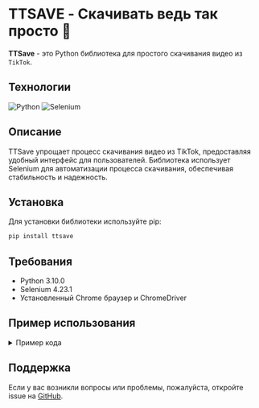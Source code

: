 # TTSAVE - Скачивать ведь так просто 🫢

**TTSave** - это Python библиотека для простого скачивания видео из `TikTok`.

## Технологии

![Python](https://img.shields.io/badge/Python-3.10.0-blue)
![Selenium](https://img.shields.io/badge/Selenium-4.23.1-orange)

## Описание

TTSave упрощает процесс скачивания видео из TikTok, предоставляя удобный интерфейс для пользователей. Библиотека использует Selenium для автоматизации процесса скачивания, обеспечивая стабильность и надежность.

## Установка

Для установки библиотеки используйте pip:

```bash
pip install ttsave
```

## Требования

- Python 3.10.0
- Selenium 4.23.1
- Установленный Chrome браузер и ChromeDriver

## Пример использования

<details>
  <summary>Пример кода</summary>

```python
import os
from selenium import webdriver
from ttsave import Video

def main():
    url = "https://www.tiktok.com/@username/123321"
    options = webdriver.ChromeOptions()
    download_dir = f"{os.path.dirname(os.path.abspath(__file__))}/downloads"
    downloader = Video(
        url=url, 
        options=options,
        download_dir=download_dir
    )
    path = downloader.download()
    print(f"Downloaded file: {path}")

if __name__ == "__main__":
    main()
```

</details>

## Поддержка

Если у вас возникли вопросы или проблемы, пожалуйста, откройте issue на [GitHub](https://github.com/FlacSy/ttsave/issues).

